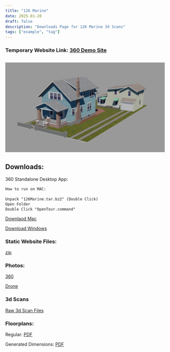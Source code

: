 ```yaml
---
title: "126 Marine"
date: 2025-01-20
draft: false
description: "Downloads Page for 126 Marine 3d Scans"
tags: ["example", "tag"]
---
```



### **Temporary Website Link**: [360 Demo Site](https://chrislyons.net/360DemoSite/)

![Photo](featured.jpg)
---
## **Downloads:**

360 Standalone Desktop App:

~~~
How to run on MAC:

Unpack "126Marine.tar.bz2" (Double Click)
Open Folder
Double Click "OpenTour.command"
~~~

[Downlaod Mac](https://drive.google.com/file/d/1DvLAeVPANhmM79Fh_HhlUYk7RvpDQ5EB/view?usp=sharing)

[Download Windows](https://drive.google.com/file/d/1Dw92GeiSXcR6jzzPnWBowrPgOH2pIBTX/view?usp=sharing)

### Static Website Files:

[zip](https://drive.google.com/file/d/1DxxV7U4WhocuDeXF6Cgp5ghxU81LCAuA/view?usp=sharing)

### Photos:

[360](https://drive.google.com/drive/folders/16n1fn9ix5wspDuceFs9AULX3ghdND3ez?usp=sharing)

[Drone]()

### 3d Scans

[Raw 3d Scan Files](https://drive.google.com/drive/folders/16lPU784SNBykFmhamW3bRH6rPVr24f79?usp=sharing)

### Floorplans:

Regular: [PDF](https://drive.google.com/file/d/195m9p8PMa4R0gTEFYTWYK39HNdqM0h7P/view?usp=sharing)

Generated Dimensions: [PDF](https://drive.google.com/file/d/1nfjr4pbfCtH8qIYgbddwZo0WiXSOTU2s/view?usp=sharing)

